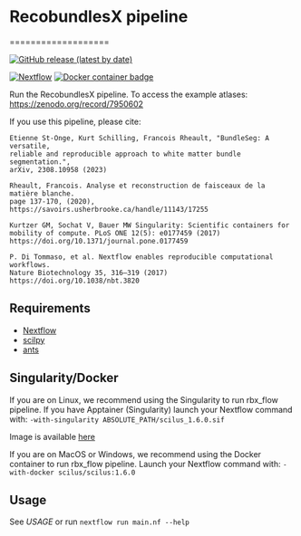 # RecobundlesX pipeline
===================

[![GitHub release (latest by date)](https://img.shields.io/github/v/release/scilus/rbx_flow)](https://github.com/scilus/rbx_flow/releases)

[![Nextflow](https://img.shields.io/badge/nextflow-21.10.6-brightgreen.svg)](https://www.nextflow.io/)
[![Docker container badge](https://img.shields.io/docker/v/scilus/scilus?label=docker&logo=docker&logoColor=white)](https://hub.docker.com/r/scilus/scilus)

Run the RecobundlesX pipeline.
To access the example atlases:
https://zenodo.org/record/7950602

If you use this pipeline, please cite:

```
Etienne St-Onge, Kurt Schilling, Francois Rheault, "BundleSeg: A versatile,
reliable and reproducible approach to white matter bundle segmentation.",
arXiv, 2308.10958 (2023)

Rheault, Francois. Analyse et reconstruction de faisceaux de la matière blanche.
page 137-170, (2020), https://savoirs.usherbrooke.ca/handle/11143/17255

Kurtzer GM, Sochat V, Bauer MW Singularity: Scientific containers for
mobility of compute. PLoS ONE 12(5): e0177459 (2017)
https://doi.org/10.1371/journal.pone.0177459

P. Di Tommaso, et al. Nextflow enables reproducible computational workflows.
Nature Biotechnology 35, 316–319 (2017) https://doi.org/10.1038/nbt.3820
```

Requirements
------------

- [Nextflow](https://www.nextflow.io)
- [scilpy](https://github.com/scilus/scilpy)
- [ants](https://github.com/ANTsX/ANTs)

Singularity/Docker
-----------
If you are on Linux, we recommend using the Singularity to run rbx_flow pipeline.
If you have Apptainer (Singularity) launch your Nextflow command with:
`-with-singularity ABSOLUTE_PATH/scilus_1.6.0.sif`

Image is available [here](http://scil.dinf.usherbrooke.ca/en/containers_list/scilus-1.6.0.sif)

If you are on MacOS or Windows, we recommend using the Docker container to run rbx_flow pipeline.
Launch your Nextflow command with:
`-with-docker scilus/scilus:1.6.0`

Usage
-----

See *USAGE* or run `nextflow run main.nf --help`

